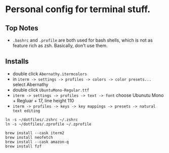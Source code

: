 # Personal config for terminal stuff.

## Top Notes

- `.bashrc` and `.profile` are both used for bash shells, which is not as feature rich as zsh. Basically, don't use them.

## Installs

- double click `Abernathy.itermcolors`
- in `iterm -> settings -> profiles -> colors -> color presets...` select Abernathy
- double click `UbuntuMono-Regular.ttf`
- `iterm -> settings -> profiles -> text -> font` choose Ubunutu Mono + Regluar + 17, line height 110
- `iterm -> profiles -> keys -> key mappings -> presets -> natural text editing`
```shell
ln -s ~/dotfiles/.zshrc ~/.zshrc
ln -s ~/dotfiles/.zprofile ~/.zprofile

brew install --cask iterm2
brew install neofetch
brew install --cask amazon-q
brew install fzf
```